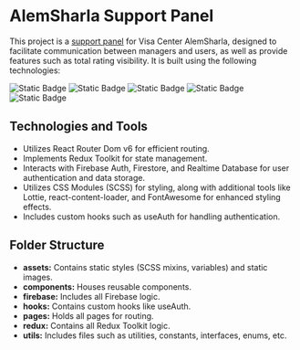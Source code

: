 # AlemSharla Support Panel

This project is a [support panel](https://support.alemsharla.kz/) for Visa Center AlemSharla, designed to facilitate communication between managers and users, as well as provide features such as total rating visibility. It is built using the following technologies:

![Static Badge](https://img.shields.io/badge/react-blue?style=flat-square&logo=react&logoColor=%2302d3f6&labelColor=%2323272f&color=%2302d3f6&link=https%3A%2F%2Freact.dev%2F)
![Static Badge](https://img.shields.io/badge/redux_toolkit-blue?style=flat-square&logo=redux&logoColor=%23714ab6&labelColor=%2323272f&color=%23714ab6&link=https%3A%2F%2Fredux-toolkit.js.org%2F)
![Static Badge](https://img.shields.io/badge/typescript-blue?style=flat-square&logo=typescript&logoColor=%232f75c1&labelColor=%2323272f&color=%232f75c1&link=https%3A%2F%2Fwww.typescriptlang.org%2F)
![Static Badge](https://img.shields.io/badge/firebase-blue?style=flat-square&logo=firebase&logoColor=%23f7c500&labelColor=%2323272f&color=%23f7c500&link=https%3A%2F%2Ffirebase.google.com%2F)
![Static Badge](https://img.shields.io/badge/scss-blue?style=flat-square&logo=sass&logoColor=%23c66396&labelColor=%2323272f&color=%23c66396&link=https%3A%2F%2Fsass-lang.com%2F)

## Technologies and Tools

- Utilizes React Router Dom v6 for efficient routing.
- Implements Redux Toolkit for state management.
- Interacts with Firebase Auth, Firestore, and Realtime Database for user authentication and data storage.
- Utilizes CSS Modules (SCSS) for styling, along with additional tools like Lottie, react-content-loader, and FontAwesome for enhanced styling effects.
- Includes custom hooks such as useAuth for handling authentication.
## Folder Structure

- **assets:** Contains static styles (SCSS mixins, variables) and static images.
- **components:** Houses reusable components.
- **firebase:** Includes all Firebase logic.
- **hooks:** Contains custom hooks like useAuth.
- **pages:** Holds all pages for routing.
- **redux:** Contains all Redux Toolkit logic.
- **utils:** Includes files such as utilities, constants, interfaces, enums, etc.
